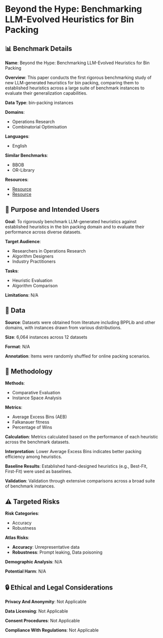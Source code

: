 # Beyond the Hype: Benchmarking LLM-Evolved Heuristics for Bin Packing

## 📊 Benchmark Details

**Name**: Beyond the Hype: Benchmarking LLM-Evolved Heuristics for Bin Packing

**Overview**: This paper conducts the first rigorous benchmarking study of new LLM-generated heuristics for bin packing, comparing them to established heuristics across a large suite of benchmark instances to evaluate their generalization capabilities.

**Data Type**: bin-packing instances

**Domains**:
- Operations Research
- Combinatorial Optimisation

**Languages**:
- English

**Similar Benchmarks**:
- BBOB
- OR-Library

**Resources**:
- [Resource](https://doi.org/10.5281/zenodo.14162744)
- [Resource](https://site.unibo.it/operations-research/en/research/bpplib-a-bin-packing-problem-library)

## 🎯 Purpose and Intended Users

**Goal**: To rigorously benchmark LLM-generated heuristics against established heuristics in the bin packing domain and to evaluate their performance across diverse datasets.

**Target Audience**:
- Researchers in Operations Research
- Algorithm Designers
- Industry Practitioners

**Tasks**:
- Heuristic Evaluation
- Algorithm Comparison

**Limitations**: N/A

## 💾 Data

**Source**: Datasets were obtained from literature including BPPLib and other domains, with instances drawn from various distributions.

**Size**: 6,064 instances across 12 datasets

**Format**: N/A

**Annotation**: Items were randomly shuffled for online packing scenarios.

## 🔬 Methodology

**Methods**:
- Comparative Evaluation
- Instance Space Analysis

**Metrics**:
- Average Excess Bins (AEB)
- Falkanauer fitness
- Percentage of Wins

**Calculation**: Metrics calculated based on the performance of each heuristic across the benchmark datasets.

**Interpretation**: Lower Average Excess Bins indicates better packing efficiency among heuristics.

**Baseline Results**: Established hand-designed heuristics (e.g., Best-Fit, First-Fit) were used as baselines.

**Validation**: Validation through extensive comparisons across a broad suite of benchmark instances.

## ⚠️ Targeted Risks

**Risk Categories**:
- Accuracy
- Robustness

**Atlas Risks**:
- **Accuracy**: Unrepresentative data
- **Robustness**: Prompt leaking, Data poisoning

**Demographic Analysis**: N/A

**Potential Harm**: N/A

## 🔒 Ethical and Legal Considerations

**Privacy And Anonymity**: Not Applicable

**Data Licensing**: Not Applicable

**Consent Procedures**: Not Applicable

**Compliance With Regulations**: Not Applicable
